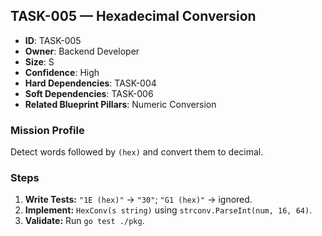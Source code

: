 ## TASK-005 — Hexadecimal Conversion

- **ID**: TASK-005  
- **Owner**: Backend Developer  
- **Size**: S  
- **Confidence**: High  
- **Hard Dependencies**: TASK-004  
- **Soft Dependencies**: TASK-006  
- **Related Blueprint Pillars**: Numeric Conversion

### Mission Profile
Detect words followed by `(hex)` and convert them to decimal.

### Steps
1. **Write Tests:** `"1E (hex)"` → `"30"`; `"G1 (hex)"` → ignored.  
2. **Implement:** `HexConv(s string)` using `strconv.ParseInt(num, 16, 64)`.  
3. **Validate:** Run `go test ./pkg`.